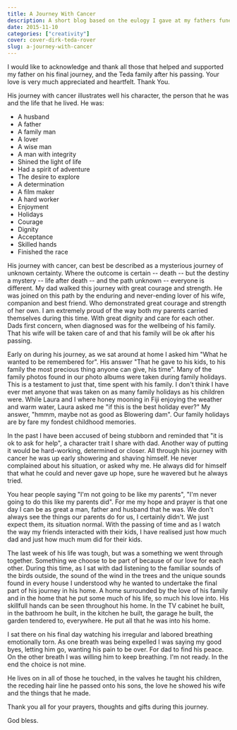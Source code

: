 ```yaml
---
title: A Journey With Cancer
description: A short blog based on the eulogy I gave at my fathers funeral.
date: 2015-11-10
categories: ["creativity"]
cover: cover-dirk-teda-rover
slug: a-journey-with-cancer
---
```

I would like to acknowledge and thank all those that helped and supported my father on his final journey, and the Teda family after his passing. Your love is very much appreciated and heartfelt. Thank You.

His journey with cancer illustrates well his character, the person that he was and the life that he lived. He was:

* A husband
* A father
* A family man
* A lover
* A wise man
* A man with integrity
* Shined the light of life
* Had a spirit of adventure
* The desire to explore
* A determination
* A film maker
* A hard worker
* Enjoyment
* Holidays
* Courage
* Dignity
* Acceptance
* Skilled hands
* Finished the race

His journey with cancer, can best be described as a mysterious journey of unknown certainty. Where the outcome is certain -- death -- but the destiny a mystery -- life after death -- and the path unknown -- everyone is different. My dad walked this journey with great courage and strength. He was joined on this path by the enduring and never-ending lover of his wife, companion and best friend. Who demonstrated great courage and strength of her own. I am extremely proud of the way both my parents carried themselves during this time. With great dignity and care for each other. Dads first concern, when diagnosed was for the wellbeing of his family. That his wife will be taken care of and that his family will be ok after his passing.

Early on during his journey, as we sat around at home I asked him "What he wanted to be remembered for". His answer "That he gave to his kids, to his family the most precious thing anyone can give, his time". Many of the family photos found in our photo albums were taken during family holidays. This is a testament to just that, time spent with his family. I don't think I have ever met anyone that was taken on as many family holidays as his children were. While Laura and I where honey mooning in Fiji enjoying the weather and warm water, Laura asked me "if this is the best holiday ever?" My answer, "hmmm, maybe not as good as Blowering dam". Our family holidays are by fare my fondest childhood memories.

In the past I have been accused of being stubborn and reminded that "it is ok to ask for help", a character trait I share with dad. Another way of putting it would be hard-working, determined or closer. All through his journey with cancer he was up early showering and shaving himself. He never complained about his situation, or asked why me. He always did for himself that what he could and never gave up hope, sure he wavered but he always tried.

You hear people saying "I'm not going to be like my parents", "I'm never going to do this like my parents did". For me my hope and prayer is that one day I can be as great a man, father and husband that he was. We don't always see the things our parents do for us, I certainly didn't. We just expect them, its situation normal. With the passing of time and as I watch the way my friends interacted with their kids, I have realised just how much dad and just how much mum did for their kids.

The last week of his life was tough, but was a something we went through together. Something we choose to be part of because of our love for each other. During this time, as I sat with dad listening to the familiar sounds of the birds outside, the sound of the wind in the trees and the unique sounds found in every house I understood why he wanted to undertake the final part of his journey in his home. A home surrounded by the love of his family and in the home that he put some much of his life, so much his love into. His skillfull hands can be seen throughout his home. In the TV cabinet he built, in the bathroom he built, in the kitchen he built, the garage he built, the garden tendered to, everywhere. He put all that he was into his home.

I sat there on his final day watching his irregular and labored breathing emotionally torn. As one breath was being expelled I was saying my good byes, letting him go, wanting his pain to be over. For dad to find his peace. On the other breath I was willing him to keep breathing. I'm not ready. In the end the choice is not mine.

He lives on in all of those he touched, in the valves he taught his children, the receding hair line he passed onto his sons, the love he showed his wife and the things that he made.

Thank you all for your prayers, thoughts and gifts during this journey.

God bless.
